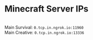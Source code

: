 
# Minecraft Server IPs

</br>Main Survival: `0.tcp.in.ngrok.io:11960`
</br>Main Creative: `0.tcp.in.ngrok.io:13336`
